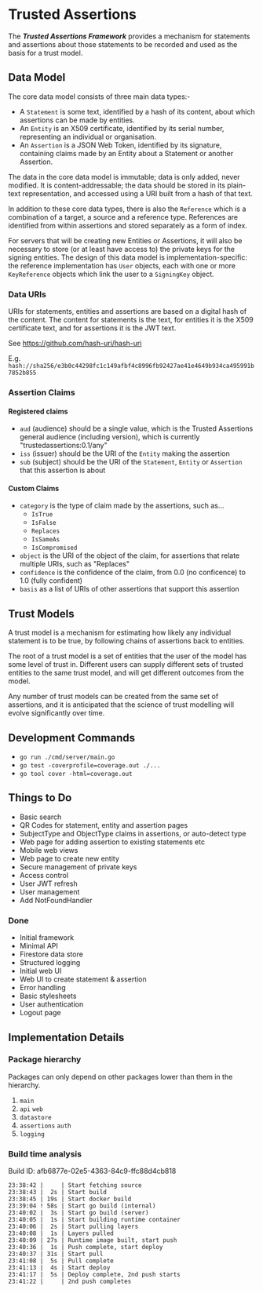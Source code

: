 # Trusted Assertions
The ***Trusted Assertions Framework*** provides a mechanism for statements and assertions about those statements to be recorded and used as the basis for a trust model.

## Data Model
The core data model consists of three main data types:-

* A `Statement` is some text, identified by a hash of its content, about which assertions can be made by entities.
* An `Entity` is an X509 certificate, identified by its serial number, representing an individual or organisation.
* An `Assertion` is a JSON Web Token, identified by its signature, containing claims made by an Entity about a Statement or another Assertion.

The data in the core data model is immutable; data is only added, never modified. It is content-addressable; the data should be stored in its plain-text representation, and accessed using a URI built from a hash of that text.

In addition to these core data types, there is also the `Reference` which is a combination of a target, a source and a reference type. References are identified from within assertions and stored separately as a form of index.

For servers that will be creating new Entities or Assertions, it will also be necessary to store (or at least have access to) the private keys for the signing entities. The design of this data model is implementation-specific: the reference implementation has `User` objects, each with one or more `KeyReference` objects which link the user to a `SigningKey` object.


### Data URIs
URIs for statements, entities and assertions are based on a digital hash of the content. The content for statements is the text, for entities it is the X509 certificate text, and for assertions it is the JWT text.

See https://github.com/hash-uri/hash-uri

E.g.  `hash://sha256/e3b0c44298fc1c149afbf4c8996fb92427ae41e4649b934ca495991b7852b855`


### Assertion Claims

#### Registered claims

* `aud` (audience) should be a single value, which is the Trusted Assertions general audience (including version), which is currently "trustedassertions:0.1/any"
* `iss` (issuer) should be the URI of the `Entity` making the assertion
* `sub` (subject) should be the URI of the `Statement`, `Entity` or `Assertion` that this assertion is about

#### Custom Claims

* `category` is the type of claim made by the assertions, such as...
    * `IsTrue`
    * `IsFalse`
    * `Replaces`
    * `IsSameAs`
    * `IsCompromised`
* `object` is the URI of the object of the claim, for assertions that relate multiple URIs, such as "Replaces"
* `confidence` is the confidence of the claim, from 0.0 (no conficence) to 1.0 (fully confident)
* `basis` as a list of URIs of other assertions that support this assertion

## Trust Models

A trust model is a mechanism for estimating how likely any individual statement is to be true, by following chains of assertions back to entities.

The root of a trust model is a set of entities that the user of the model has some level of trust in. Different users can supply different sets of trusted entities to the same trust model, and will get different outcomes from the model.

Any number of trust models can be created from the same set of assertions, and it is anticipated that the science of trust modelling will evolve significantly over time.

## Development Commands

* `go run ./cmd/server/main.go`
* `go test -coverprofile=coverage.out ./...`
* `go tool cover -html=coverage.out`

## Things to Do

* Basic search
* QR Codes for statement, entity and assertion pages 
* SubjectType and ObjectType claims in assertions, or auto-detect type
* Web page for adding assertion to existing statements etc
* Mobile web views
* Web page to create new entity
* Secure management of private keys
* Access control
* User JWT refresh
* User management
* Add NotFoundHandler

### Done

* Initial framework
* Minimal API
* Firestore data store
* Structured logging
* Initial web UI
* Web UI to create statement & assertion
* Error handling
* Basic stylesheets
* User authentication
* Logout page

## Implementation Details

### Package hierarchy

Packages can only depend on other packages lower than them in the hierarchy.

1. `main`
2. `api` `web`
3. `datastore`
4. `assertions` `auth`
5. `logging`

### Build time analysis

Build ID: afb6877e-02e5-4363-84c9-ffc88d4cb818

```
23:38:42 |     | Start fetching source
23:38:43 |  2s | Start build
23:38:45 | 19s | Start docker build
23:39:04 ! 58s | Start go build (internal)
23:40:02 |  3s | Start go build (server)
23:40:05 |  1s | Start building runtime container
23:40:06 |  2s | Start pulling layers
23:40:08 |  1s | Layers pulled
23:40:09 | 27s | Runtime image built, start push
23:40:36 |  1s | Push complete, start deploy
23:40:37 | 31s | Start pull
23:41:08 |  5s | Pull complete
23:41:13 |  4s | Start deploy
23:41:17 |  5s | Deploy complete, 2nd push starts
23:41:22 |     | 2nd push completes
```